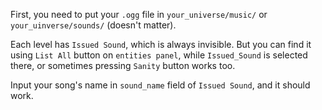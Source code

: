 First, you need to put your `.ogg` file in `your_universe/music/` or `your_uinverse/sounds/` (doesn't matter).

Each level has `Issued Sound`, which is always invisible. But you can find it using `List All` button on `entities panel`, while `Issued_Sound` is selected there, or sometimes pressing `Sanity` button works too.

Input your song's name in `sound_name` field of `Issued Sound`, and it should work.